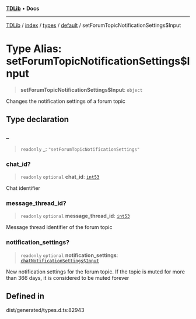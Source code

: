 [**TDLib**](../../../../../../README.md) • **Docs**

***

[TDLib](../../../../../../modules.md) / [index](../../../../../README.md) / [types](../../../README.md) / [default](../README.md) / setForumTopicNotificationSettings$Input

# Type Alias: setForumTopicNotificationSettings$Input

> **setForumTopicNotificationSettings$Input**: `object`

Changes the notification settings of a forum topic

## Type declaration

### \_

> `readonly` **\_**: `"setForumTopicNotificationSettings"`

### chat\_id?

> `readonly` `optional` **chat\_id**: [`int53`](int53.md)

Chat identifier

### message\_thread\_id?

> `readonly` `optional` **message\_thread\_id**: [`int53`](int53.md)

Message thread identifier of the forum topic

### notification\_settings?

> `readonly` `optional` **notification\_settings**: [`chatNotificationSettings$Input`](chatNotificationSettings$Input.md)

New notification settings for the forum topic. If the topic is muted for more than 366 days, it is considered to be muted forever

## Defined in

dist/generated/types.d.ts:82943
